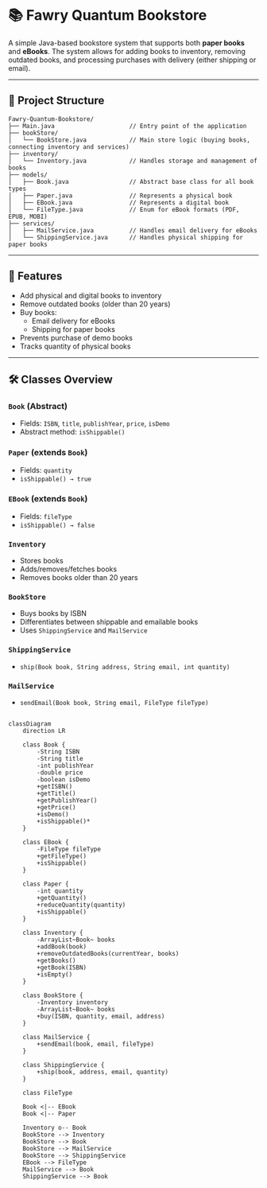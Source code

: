 # 📚 Fawry Quantum Bookstore

A simple Java-based bookstore system that supports both **paper books** and **eBooks**. The system allows for adding books to inventory, removing outdated books, and processing purchases with delivery (either shipping or email).

---

## 🧠 Project Structure

```
Fawry-Quantum-Bookstore/
├── Main.java                     // Entry point of the application
├── bookStore/
│   └── BookStore.java            // Main store logic (buying books, connecting inventory and services)
├── inventory/
│   └── Inventory.java            // Handles storage and management of books
├── models/
│   ├── Book.java                 // Abstract base class for all book types
│   ├── Paper.java                // Represents a physical book
│   ├── EBook.java                // Represents a digital book
│   └── FileType.java             // Enum for eBook formats (PDF, EPUB, MOBI)
├── services/
│   ├── MailService.java          // Handles email delivery for eBooks
│   └── ShippingService.java      // Handles physical shipping for paper books
```

---

## 🚀 Features

- Add physical and digital books to inventory  
- Remove outdated books (older than 20 years)  
- Buy books:
  - Email delivery for eBooks  
  - Shipping for paper books  
- Prevents purchase of demo books  
- Tracks quantity of physical books  

---

## 🛠️ Classes Overview

### `Book` (Abstract)
- Fields: `ISBN`, `title`, `publishYear`, `price`, `isDemo`
- Abstract method: `isShippable()`

### `Paper` (extends `Book`)
- Fields: `quantity`
- `isShippable() → true`

### `EBook` (extends `Book`)
- Fields: `fileType`
- `isShippable() → false`

### `Inventory`
- Stores books
- Adds/removes/fetches books
- Removes books older than 20 years

### `BookStore`
- Buys books by ISBN
- Differentiates between shippable and emailable books
- Uses `ShippingService` and `MailService`

### `ShippingService`
- `ship(Book book, String address, String email, int quantity)`

### `MailService`
- `sendEmail(Book book, String email, FileType fileType)`



```mermaid

classDiagram
    direction LR
    
    class Book {
        -String ISBN
        -String title
        -int publishYear
        -double price
        -boolean isDemo
        +getISBN()
        +getTitle()
        +getPublishYear()
        +getPrice()
        +isDemo()
        +isShippable()*
    }

    class EBook {
        -FileType fileType
        +getFileType()
        +isShippable()
    }

    class Paper {
        -int quantity
        +getQuantity()
        +reduceQuantity(quantity)
        +isShippable()
    }

    class Inventory {
        -ArrayList~Book~ books
        +addBook(book)
        +removeOutdatedBooks(currentYear, books)
        +getBooks()
        +getBook(ISBN)
        +isEmpty()
    }

    class BookStore {
        -Inventory inventory
        -ArrayList~Book~ books
        +buy(ISBN, quantity, email, address)
    }

    class MailService {
        +sendEmail(book, email, fileType)
    }

    class ShippingService {
        +ship(book, address, email, quantity)
    }

    class FileType

    Book <|-- EBook
    Book <|-- Paper

    Inventory o-- Book
    BookStore --> Inventory
    BookStore --> Book
    BookStore --> MailService
    BookStore --> ShippingService
    EBook --> FileType
    MailService --> Book
    ShippingService --> Book
```



